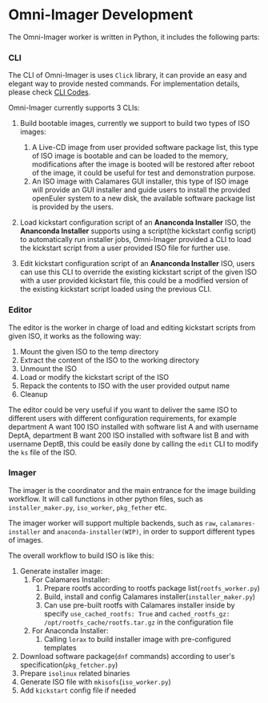 # Omni-Imager Development

The Omni-Imager worker is written in Python, it includes the following parts:

### CLI

The CLI of Omni-Imager is uses `Click` library, it can provide an easy and elegant way to
provide nested commands. For implementation details, please check [CLI Codes](../omniimager/cli.py). 

Omni-Imager currently supports 3 CLIs:

1. Build bootable images, currently we support to build two types of ISO images:
   1. A Live-CD image from user provided software package list, this type of ISO image is bootable and can be
   loaded to the memory, modifications after the image is booted will be restored after reboot of the image,
   it could be useful for test and demonstration purpose.
   2. An ISO image with Calamares GUI installer, this type of ISO image will provide an GUI installer and guide
   users to install the provided openEuler system to a new disk, the available software package list is provided
   by the users.

2. Load kickstart configuration script of an **Ananconda Installer** ISO, the **Ananconda Installer** supports
using a script(the kickstart config script) to automatically run installer jobs, Omni-Imager provided a CLI
to load the kickstart script from a user provided ISO file for further use.

3. Edit kickstart configuration script of an **Ananconda Installer** ISO, users can use this CLI to override the
existing kickstart script of the given ISO with a user provided kickstart file, this could be a modified version
of the existing kickstart script loaded using the previous CLI.

### Editor

The editor is the worker in charge of load and editing kickstart scripts from given ISO, it works as the following
way:

1. Mount the given ISO to the temp directory
2. Extract the content of the ISO to the working directory
3. Unmount the ISO
4. Load or modify the kickstart script of the ISO
5. Repack the contents to ISO with the user provided output name
6. Cleanup

The editor could be very useful if you want to deliver the same ISO to different users with different configuration
requirements, for example department A want 100 ISO installed with software list A and with username DeptA,
department B want 200 ISO installed with software list B and with username DeptB, this could be easily done by
calling the `edit` CLI to modify the `ks` file of the ISO.

### Imager

The imager is the coordinator and the main entrance for the image building workflow. It will call functions in other
python files, such as `installer_maker.py`, `iso_worker`, `pkg_fether` etc.

The imager worker will support multiple backends, such as `raw`, `calamares-installer` and `anaconda-installer(WIP)`,
in order to support different types of images.

The overall workflow to build ISO is like this:

1. Generate installer image:
   1. For Calamares Installer:
      1. Prepare rootfs according to rootfs package list(`rootfs_worker.py`)
      2. Build, install and config Calamares installer(`installer_maker.py`)
      3. Can use pre-built rootfs with Calamares installer inside by specify `use_cached_rootfs: True` and 
`cached_rootfs_gz: /opt/rootfs_cache/rootfs.tar.gz` in the configuration file
   2. For Anaconda Installer:
      1. Calling `lorax` to build installer image with pre-configured templates
2. Download software package(`dnf` commands) according to user's specification(`pkg_fetcher.py`)
3. Prepare `isolinux` related binaries
4. Generate ISO file with `mkisofs`(`iso_worker.py`)
5. Add `kickstart` config file if needed
